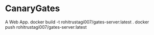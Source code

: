 # CanaryGates

A Web App.
docker build -t rohitrustagi007/gates-server:latest .
docker push rohitrustagi007/gates-server:latest